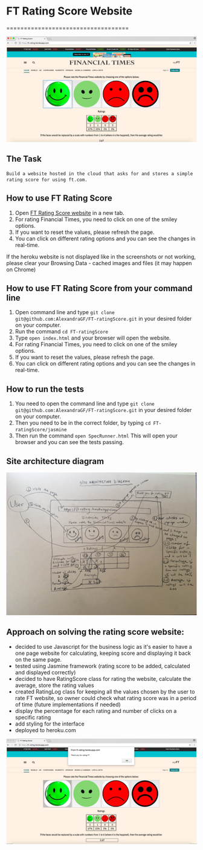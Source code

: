# FT Rating Score Website
===================================

 ![alt tag](docs/public/Rating_page.png)

## The Task

```
Build a website hosted in the cloud that asks for and stores a simple rating score for using ft.com.
```

## How to use FT Rating Score

1. Open [FT Rating Score website](https://ft-rating.herokuapp.com/) in a new tab.
2. For rating Financial Times, you need to click on one of the smiley options.
3. If you want to reset the values, please refresh the page.
4. You can click on different rating options and you can see the changes in real-time.

If the heroku website is not displayed like in the screenshots or not working, please clear your Browsing Data - cached images and files (it may happen on Chrome)

## How to use FT Rating Score from your command line

1. Open command line and type ``` git clone git@github.com:AlexandraGF/FT-ratingScore.git ``` in your desired folder on your computer.
2. Run the command ``` cd FT-ratingScore ```
3. Type ``` open index.html ``` and your browser will open the website.
4. For rating Financial Times, you need to click on one of the smiley options.
5. If you want to reset the values, please refresh the page.
6. You can click on different rating options and you can see the changes in real-time.

## How to run the tests

1. You need to open the command line and type ``` git clone git@github.com:AlexandraGF/FT-ratingScore.git ``` in your desired folder on your computer.
2. Then you need to be in the correct folder, by typing ``` cd FT-ratingScore/jasmine ```
3. Then run the command ``` open SpecRunner.html ``` This will open your browser and you can see the tests passing.

## Site architecture diagram

![alt tag](docs/public/site_diagram.jpg)

## Approach on solving the rating score website:

 - decided to use Javascript for the business logic as it's easier to have a one page website for calculating, keeping score and displaying it back on the same page.
 - tested using Jasmine framework (rating score to be added, calculated and displayed correctly)
 - decided to have RatingScore class for rating the website, calculate the average, store the rating values
 - created RatingLog class for keeping all the values chosen by the user to rate FT website, so owner could check what rating score was in a period of time (future implementations if needed)
 - display the percentage for each rating and number of clicks on a specific rating
 - add styling for the interface
 - deployed to heroku.com

 ![alt tag](docs/public/thank_you.png)
